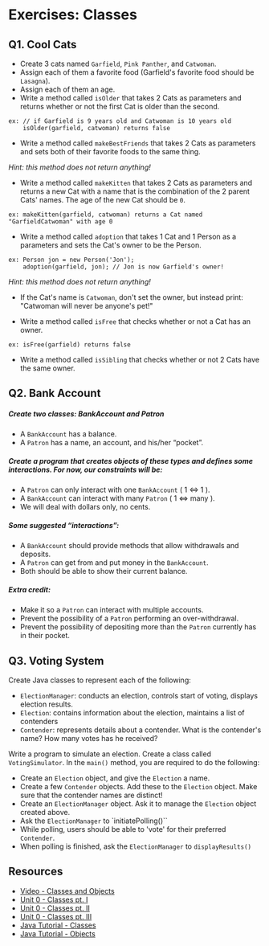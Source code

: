 # Exercises: Classes


## Q1. Cool Cats

- Create 3 cats named `Garfield`, `Pink Panther`, and `Catwoman`.
- Assign each of them a favorite food (Garfield's favorite food should be `Lasagna`).
- Assign each of them an age.
- Write a method called `isOlder` that takes 2 Cats as parameters and returns whether or not the first Cat is older than the second.

```
ex: // if Garfield is 9 years old and Catwoman is 10 years old
    isOlder(garfield, catwoman) returns false
```

- Write a method called `makeBestFriends` that takes 2 Cats as parameters and sets both of their favorite foods to the same thing.

*Hint: this method does not return anything!*

- Write a method called `makeKitten` that takes 2 Cats as parameters and returns a new Cat with a name that is the combination of the 2 parent Cats' names. The age of the new Cat should be `0`.

```
ex: makeKitten(garfield, catwoman) returns a Cat named "GarfieldCatwoman" with age 0
```

- Write a method called `adoption` that takes 1 Cat and 1 Person as a parameters and sets the Cat's owner to be the Person.

```
ex: Person jon = new Person('Jon');
    adoption(garfield, jon); // Jon is now Garfield's owner!
```

*Hint: this method does not return anything!*

- If the Cat's name is `Catwoman`, don't set the owner, but instead print: "Catwoman will never be anyone's pet!"

- Write a method called `isFree` that checks whether or not a Cat has an owner.

```
ex: isFree(garfield) returns false
```

- Write a method called `isSibling` that checks whether or not 2 Cats have the same owner.

## Q2. Bank Account

##### Create two classes: BankAccount and Patron
- A `BankAccount` has a balance.
- A `Patron` has a name, an account, and his/her “pocket”.

##### Create a program that creates objects of these types and defines some interactions. For now, our constraints will be:
- A `Patron` can only interact with one `BankAccount` ( 1 <=> 1 ).
- A `BankAccount` can interact with many `Patron` ( 1 <=> many ).
- We will deal with dollars only, no cents.

##### Some suggested “interactions”:
- A `BankAccount` should provide methods that allow withdrawals and deposits.
- A `Patron` can get from and put money in the `BankAccount`.
- Both should be able to show their current balance.

##### Extra credit:
- Make it so a `Patron` can interact with multiple accounts.
- Prevent the possibility of a `Patron` performing an over-withdrawal.
- Prevent the possibility of depositing more than the `Patron` currently has in their pocket.


## Q3. Voting System

Create Java classes to represent each of the following: 

- `ElectionManager`: conducts an election, controls start of voting, displays election results.
- `Election`: contains information about the election, maintains a list of contenders
- `Contender`: represents details about a contender. What is the contender's name? How many votes has he received?

Write a program to simulate an election. Create a class called `VotingSimulator`. In the `main()` method, you are required to do the following:

- Create an `Election` object, and give the `Election` a name.
- Create a few `Contender` objects. Add these to the `Election` object. Make sure that the contender names are distinct!
- Create an `ElectionManager` object. Ask it to manage the `Election` object created above.
- Ask the `ElectionManager` to `initiatePolling()``
- While polling, users should be able to 'vote' for their preferred `Contender`. 
- When polling is finished, ask the `ElectionManager` to `displayResults()`

## Resources

* [Video - Classes and Objects](https://www.udemy.com/java-tutorial/#/lecture/137826)
* [Unit 0 - Classes pt. I](https://github.com/accesscode-2-1/unit-0/blob/master/lessons/week-2/2015-03-17_classes-part-1.md)
* [Unit 0 - Classes pt. II](https://github.com/accesscode-2-1/unit-0/blob/master/lessons/week-2/2015-03-19_classes-part-2.md)
* [Unit 0 - Classes pt. III](https://github.com/accesscode-2-1/unit-0/blob/master/lessons/week-2/2015-03-21_classes-part-3.md)
* [Java Tutorial - Classes](https://docs.oracle.com/javase/tutorial/java/javaOO/classes.html)
* [Java Tutorial - Objects](https://docs.oracle.com/javase/tutorial/java/javaOO/objects.html)
